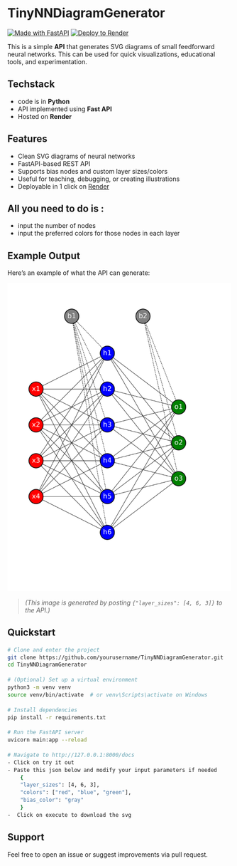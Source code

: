 # TinyNNDiagramGenerator

[![Made with FastAPI](https://img.shields.io/badge/Made%20with-FastAPI-009688?style=for-the-badge&logo=fastapi)](https://fastapi.tiangolo.com/)
[![Deploy to Render](https://img.shields.io/badge/Deployed%20on-Render-blueviolet?style=for-the-badge&logo=render)](https://render.com)


This is a simple **API** that generates SVG diagrams of small feedforward neural networks. This can be used for quick visualizations, educational tools, and experimentation. 

## Techstack
- code is in **Python**
- API implemented using **Fast API**
- Hosted on **Render**


##  Features

-  Clean SVG diagrams of neural networks
-  FastAPI-based REST API
-  Supports bias nodes and custom layer sizes/colors
-  Useful for teaching, debugging, or creating illustrations
-  Deployable in 1 click on [Render](https://render.com)

## All you need to do is :
- input the number of nodes 
- input the preferred colors for those nodes in each layer


##  Example Output

Here’s an example of what the API can generate:

![Tiny NN Example](example_diagram.svg)

> *(This image is generated by posting `{"layer_sizes": [4, 6, 3]}` to the API.)*


##  Quickstart

```bash
# Clone and enter the project
git clone https://github.com/yourusername/TinyNNDiagramGenerator.git
cd TinyNNDiagramGenerator

# (Optional) Set up a virtual environment
python3 -m venv venv
source venv/bin/activate  # or venv\Scripts\activate on Windows

# Install dependencies
pip install -r requirements.txt

# Run the FastAPI server
uvicorn main:app --reload

# Navigate to http://127.0.0.1:8000/docs 
- Click on try it out 
- Paste this json below and modify your input parameters if needed
    {
    "layer_sizes": [4, 6, 3],
    "colors": ["red", "blue", "green"],
    "bias_color": "gray"
    }
-  Click on execute to download the svg    
```

## Support

Feel free to open an issue or suggest improvements via pull request.
